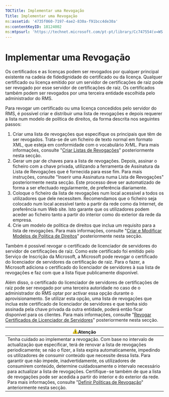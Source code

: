 ```yaml
---
TOCTitle: Implementar uma Revogação
Title: Implementar uma Revogação
ms:assetid: '4735f060-7197-4ae2-830a-f91bcc4de30a'
ms:contentKeyID: 18124002
ms:mtpsurl: 'https://technet.microsoft.com/pt-pt/library/Cc747554(v=WS.10)'
---
```


Implementar uma Revogação
=========================

Os certificados e as licenças podem ser revogados por qualquer principal existente na cadeia de fidedignidade do certificado ou da licença. Qualquer certificado ou licença emitido por um servidor de certificações de raiz pode ser revogado por esse servidor de certificações de raiz. Os certificados também podem ser revogados por uma terceira entidade escolhida pelo administrador do RMS.

Para revogar um certificado ou uma licença concedidos pelo servidor do RMS, é possível criar e distribuir uma lista de revogações e depois requerer a lista num modelo de política de direitos, da forma descrita nos seguintes passos:

1.  Criar uma lista de revogações que especifique os principais que têm de ser revogados. Trata-se de um ficheiro de texto normal em formato XML, que esteja em conformidade com o vocabulário XrML. Para mais informações, consulte "[Criar Listas de Revogações](https://technet.microsoft.com/1ef75199-3344-4225-84de-a863a777696a)" posteriormente nesta secção.
2.  Gerar um par de chaves para a lista de revogações. Depois, assinar o ficheiro com a chave privada, utilizando a ferramenta de Assinatura da Lista de Revogações que é fornecida para esse fim. Para mais instruções, consulte "Inserir uma Assinatura numa Lista de Revogações" posteriormente nesta secção. Este processo deve ser automatizado de forma a ser efectuado regularmente, de preferência diariamente.
3.  Coloque o ficheiro da lista de revogações num local acessível a todos os utilizadores que dele necessitem. Recomendamos que o ficheiro seja colocado num local acessível tanto a partir da rede como da Internet, de preferência num Web site. Isto garante que os utilizadores podem aceder ao ficheiro tanto a partir do interior como do exterior da rede da empresa.
4.  Crie um modelo de política de direitos que inclua um requisito para a lista de revogações. Para mais informações, consulte "[Criar e Modificar Modelos de Política de Direitos](https://technet.microsoft.com/6014176f-ef71-4d29-b3e3-da129c18563d)" posteriormente nesta secção.

Também é possível revogar o certificado de licenciador de servidores do servidor de certificações de raiz. Como este certificado foi emitido pelo Serviço de Inscrição da Microsoft, a Microsoft pode revogar o certificado do licenciador de servidores da certificação de raiz. Para o fazer, a Microsoft adiciona o certificado do licenciador de servidores à sua lista de revogações e faz com que a lista fique publicamente disponível.

Além disso, o certificado do licenciador de servidores de certificações de raiz pode ser revogado por uma terceira autoridade no caso de o administrador do RMS optar por activar essa opção durante o aprovisionamento. Se utilizar esta opção, uma lista de revogações que inclua este certificado de licenciador de servidores e que tenha sido assinada pela chave privada da outra entidade, poderá então ficar disponível para os clientes. Para mais informações, consulte "[Revogar Certificados de Licenciador de Servidores](https://technet.microsoft.com/8020861d-d196-4431-8282-044675ef5616)" posteriormente nesta secção.

| ![](images/Cc747554.Caution(WS.10).gif)Atenção                                                                                                                                                                                                                                                                                                                                                                                                                                                                                                                                                                                                                                                                       |
|---------------------------------------------------------------------------------------------------------------------------------------------------------------------------------------------------------------------------------------------------------------------------------------------------------------------------------------------------------------------------------------------------------------------------------------------------------------------------------------------------------------------------------------------------------------------------------------------------------------------------------------------------------------------------------------------------------------------------------------------------|
| Tenha cuidado ao implementar a revogação. Com base no intervalo de actualização que especificar, terá de renovar a lista de revogações periodicamente; se não o fizer, a lista expira automaticamente, impedindo os utilizadores de consumir conteúdo que necessite dessa lista. Para garantir que não impede, inadvertidamente, os utilizadores de consumirem conteúdo, determine cuidadosamente o intervalo necessário para actualizar a lista de revogações. Certifique-se também de que a lista de revogações pode ser acedida a partir do interior e do exterior da rede. Para mais informações, consulte "[Definir Políticas de Revogação](https://technet.microsoft.com/e2fffe9f-def7-439b-a8aa-43f8a065813d)" anteriormente nesta secção. |
